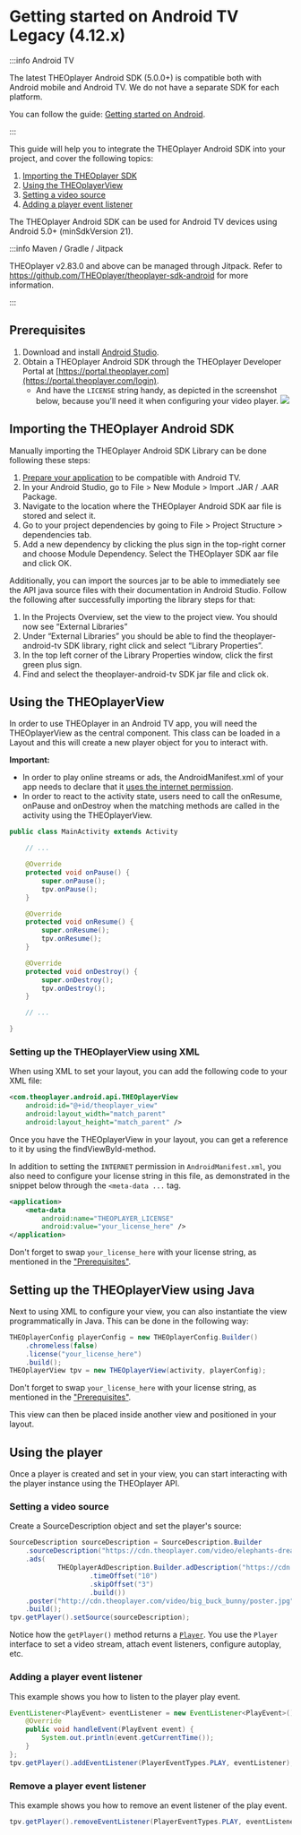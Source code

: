 # Getting started on Android TV Legacy (4.12.x)

:::info Android TV

The latest THEOplayer Android SDK (5.0.0+) is compatible both with Android mobile and Android TV. We do not have a separate SDK for each platform.

You can follow the guide: [Getting started on Android](../../../../version-v9/getting-started/01-sdks/02-android/00-getting-started.mdx).

:::

This guide will help you to integrate the THEOplayer Android SDK into your project, and cover the following topics:

1. [Importing the THEOplayer SDK](#importing-the-theoplayer-android-sdk)
2. [Using the THEOplayerView](#using-the-theoplayerview)
3. [Setting a video source](#setting-a-video-source)
4. [Adding a player event listener](#adding-a-player-event-listener)

The THEOplayer Android SDK can be used for Android TV devices using Android 5.0+ (minSdkVersion 21).

:::info Maven / Gradle / Jitpack

THEOplayer v2.83.0 and above can be managed through Jitpack. Refer to <a href="https://github.com/THEOplayer/theoplayer-sdk-android" target="_blank">https://github.com/THEOplayer/theoplayer-sdk-android</a> for more information.

:::

## Prerequisites

1. Download and install [Android Studio](https://developer.android.com/studio/index.html).
2. Obtain a THEOplayer Android SDK through the THEOplayer Developer Portal at [https://portal.theoplayer.com](https://portal.theoplayer.com/login).
   - And have the `LICENSE` string handy, as depicted in the screenshot below, because you'll need it when configuring your video player.
     ![](https://cdn.theoplayer.com/images/git/theoplayer-android-sdk-license-string.png)

## Importing the THEOplayer Android SDK

Manually importing the THEOplayer Android SDK Library can be done following these steps:

1. [Prepare your application](https://developer.android.com/training/tv/start/start.html) to be compatible with Android TV.
2. In your Android Studio, go to File > New Module > Import .JAR / .AAR Package.
3. Navigate to the location where the THEOplayer Android SDK aar file is stored and select it.
4. Go to your project dependencies by going to File > Project Structure > dependencies tab.
5. Add a new dependency by clicking the plus sign in the top-right corner and choose Module Dependency. Select the THEOplayer SDK aar file and click OK.

Additionally, you can import the sources jar to be able to immediately see the API java source files with their documentation in Android Studio. Follow the following after successfully importing the library steps for that:

1. In the Projects Overview, set the view to the project view. You should now see “External Libraries”
2. Under “External Libraries” you should be able to find the theoplayer-android-tv SDK library, right click and select “Library Properties”.
3. In the top left corner of the Library Properties window, click the first green plus sign.
4. Find and select the theoplayer-android-tv SDK jar file and click ok.

## Using the THEOplayerView

In order to use THEOplayer in an Android TV app, you will need the THEOplayerView as the central component. This class can be loaded in a Layout and this will create a new player object for you to interact with.

**Important:**

- In order to play online streams or ads, the AndroidManifest.xml of your app needs to declare that it [uses the internet permission](https://developer.android.com/training/basics/network-ops/connecting.html).
- In order to react to the activity state, users need to call the onResume, onPause and onDestroy when the matching methods are called in the activity using the THEOplayerView.

```java
public class MainActivity extends Activity

    // ...

    @Override
    protected void onPause() {
        super.onPause();
        tpv.onPause();
    }

    @Override
    protected void onResume() {
        super.onResume();
        tpv.onResume();
    }

    @Override
    protected void onDestroy() {
        super.onDestroy();
        tpv.onDestroy();
    }

    // ...

}
```

### Setting up the THEOplayerView using XML

When using XML to set your layout, you can add the following code to your XML file:

```xml
<com.theoplayer.android.api.THEOplayerView
    android:id="@+id/theoplayer_view"
    android:layout_width="match_parent"
    android:layout_height="match_parent" />
```

Once you have the THEOplayerView in your layout, you can get a reference to it by using the findViewById-method.

In addition to setting the `INTERNET` permission in `AndroidManifest.xml`,
you also need to configure your license string in this file, as demonstrated in the snippet below
through the `<meta-data ...` tag.

```xml
<application>
    <meta-data
        android:name="THEOPLAYER_LICENSE"
        android:value="your_license_here" />
</application>
```

Don't forget to swap `your_license_here` with your license string, as mentioned in the ["Prerequisites"](#prerequisites).

## Setting up the THEOplayerView using Java

Next to using XML to configure your view, you can also instantiate the view programmatically in Java. This can be done in the following way:

```java
THEOplayerConfig playerConfig = new THEOplayerConfig.Builder()
    .chromeless(false)
    .license("your_license_here")
    .build();
THEOplayerView tpv = new THEOplayerView(activity, playerConfig);
```

Don't forget to swap `your_license_here` with your license string, as mentioned in the ["Prerequisites"](#prerequisites).

This view can then be placed inside another view and positioned in your layout.

## Using the player

Once a player is created and set in your view, you can start interacting with the player instance using the THEOplayer API.

### Setting a video source

Create a SourceDescription object and set the player's source:

```java
SourceDescription sourceDescription = SourceDescription.Builder
    .sourceDescription("https://cdn.theoplayer.com/video/elephants-dream/playlist.m3u8")
    .ads(
            THEOplayerAdDescription.Builder.adDescription("https://cdn.theoplayer.com/demos/preroll.xml")
                    .timeOffset("10")
                    .skipOffset("3")
                    .build())
    .poster("http://cdn.theoplayer.com/video/big_buck_bunny/poster.jpg")
    .build();
tpv.getPlayer().setSource(sourceDescription);
```

Notice how the `getPlayer()` method returns a [`Player`](pathname:///theoplayer/v4/api-reference/android/com/theoplayer/android/api/player/Player.html).
You use the `Player` interface to set a video stream, attach event listeners, configure autoplay, etc.

### Adding a player event listener

This example shows you how to listen to the player play event.

```java
EventListener<PlayEvent> eventListener = new EventListener<PlayEvent>() {
    @Override
    public void handleEvent(PlayEvent event) {
        System.out.println(event.getCurrentTime());
    }
};
tpv.getPlayer().addEventListener(PlayerEventTypes.PLAY, eventListener);
```

### Remove a player event listener

This example shows you how to remove an event listener of the play event.

```java
tpv.getPlayer().removeEventListener(PlayerEventTypes.PLAY, eventListener);
```
